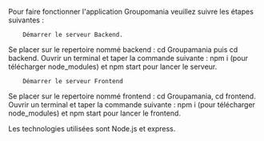 Pour faire fonctionner l'application Groupomania veuillez suivre les étapes suivantes :

        Démarrer le serveur Backend.

Se placer sur le repertoire nommé backend : cd Groupamania puis cd backend.
Ouvrir un terminal et taper la commande suivante : npm i (pour télécharger node_modules) et npm start pour lancer le serveur.

        Démarrer le serveur Frontend

Se placer sur le repertoire nommé frontend : cd Groupamania, cd frontend.
Ouvrir un terminal et taper la commande suivante : npm i (pour télécharger node_modules) et npm start pour lancer le frontend.

Les technologies utilisées sont Node.js et express.
